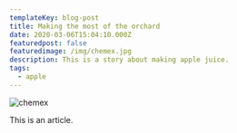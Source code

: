 ```yaml
---
templateKey: blog-post
title: Making the most of the orchard
date: 2020-03-06T15:04:10.000Z
featuredpost: false
featuredimage: /img/chemex.jpg
description: This is a story about making apple juice.
tags:
  - apple
---
```

![chemex](/img/chemex.jpg)

This is an article.
